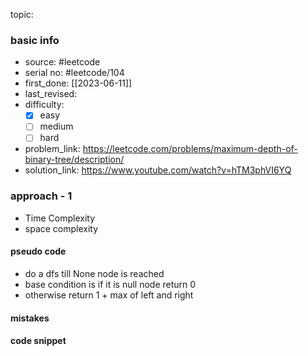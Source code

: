 topic:

### basic info
- source: #leetcode 
- serial no: #leetcode/104
- first_done: [[2023-06-11]]
- last_revised:
- difficulty:
	- [x] easy
	- [ ] medium
	- [ ] hard
- problem_link: https://leetcode.com/problems/maximum-depth-of-binary-tree/description/
- solution_link: https://www.youtube.com/watch?v=hTM3phVI6YQ

### approach - 1
- Time Complexity
- space complexity

#### pseudo code
- do a dfs till None node is reached
- base condition is if it is null node return 0
- otherwise return 1 + max of left and right 

#### mistakes

#### code snippet
```python

```